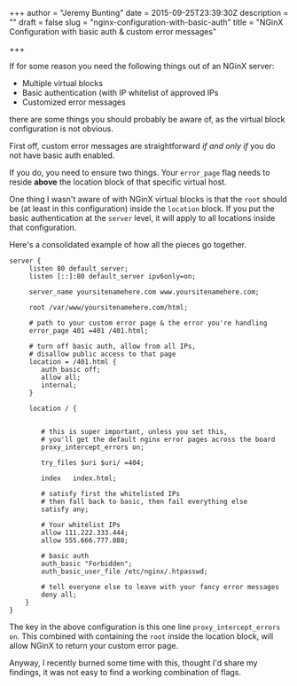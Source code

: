 +++
author = "Jeremy Bunting"
date = 2015-09-25T23:39:30Z
description = ""
draft = false
slug = "nginx-configuration-with-basic-auth"
title = "NGinX Configuration with basic auth & custom error messages"

+++

If for some reason you need the following things out of an NGinX server:

* Multiple virtual blocks
* Basic authentication (with IP whitelist of approved IPs
* Customized error messages

there are some things you should probably be aware of, as the virtual block configuration is not obvious.

First off, custom error messages are straightforward *if and only if* you do not have basic auth enabled.

If you do, you need to ensure two things. Your `error_page` flag needs to reside **above** the location block of that specific virtual host.

One thing I wasn't aware of with NGinX virtual blocks is that the `root` should be (at least in this configuration) inside the `location` block. If you put the basic authentication at the `server` level, it will apply to all locations inside that configuration.

Here's a consolidated example of how all the pieces go together.


```
server {
     listen 80 default_server;
     listen [::]:80 default_server ipv6only=on;

     server_name yoursitenamehere.com www.yoursitenamehere.com;
     
     root /var/www/yoursitenamehere.com/html;

     # path to your custom error page & the error you're handling
     error_page 401 =401 /401.html;

     # turn off basic auth, allow from all IPs,
     # disallow public access to that page
     location = /401.html {
    	auth_basic off;
        allow all;
        internal;
     }

     location / {
       

        # this is super important, unless you set this, 
        # you'll get the default nginx error pages across the board
        proxy_intercept_errors on;
        
        try_files $uri $uri/ =404;

        index   index.html;

        # satisfy first the whitelisted IPs
        # then fall back to basic, then fail everything else
        satisfy any;

        # Your whitelist IPs
        allow 111.222.333.444;
        allow 555.666.777.888;

        # basic auth
        auth_basic "Forbidden";
        auth_basic_user_file /etc/nginx/.htpasswd;

        # tell everyone else to leave with your fancy error messages
        deny all;
	}
}

```


The key in the above configuration is this one line `proxy_intercept_errors on`. This combined with containing the `root` inside the location block, will allow NGinX to return your custom error page.

Anyway, I recently burned some time with this, thought I'd share my findings, it was not easy to find a working combination of flags.

